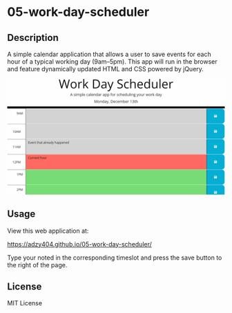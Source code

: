 # 05-work-day-scheduler

## Description
A simple calendar application that allows a user to save events for each hour of a typical working day (9am–5pm). This app will run in the browser and feature dynamically updated HTML and CSS powered by jQuery.


![Calendar App](assets/05-third-party-apis-homework-demo.gif "Calendar App")

## Usage

View this web application at:

https://adzy404.github.io/05-work-day-scheduler/

Type your noted in the corresponding timeslot and press the save button to the right of the page. 

## License

MIT License